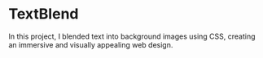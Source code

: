 # TextBlend
In this project, I blended text into background images using CSS, creating an immersive and visually appealing web design.
